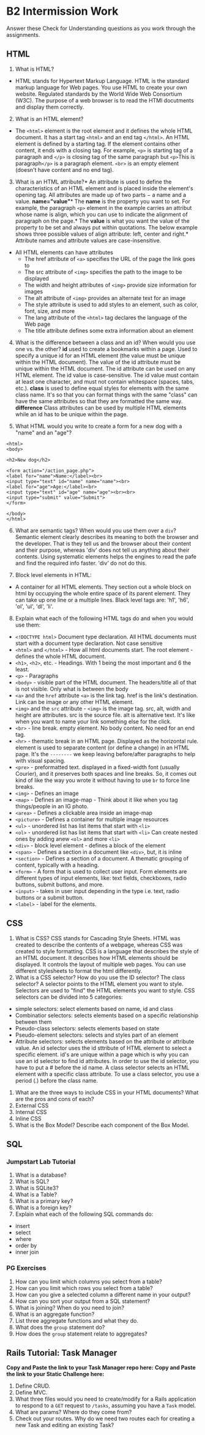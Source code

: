 # B2 Intermission Work

Answer these Check for Understanding questions as you work through the assignments.

## HTML

1. What is HTML?
  * HTML stands for Hypertext Markup Language. HTML is the standard markup language for Web pages. You use HTML to create your own website. Regulated standards by the  World Wide Web Consortium (W3C). The purpose of a web browser is to read the HTMl docutments and display them correctly.

2. What is an HTML element?
  * The `<html>` element is the root element and it defines the whole HTML document. It has a start tag `<html>` and an end tag `</html>`. An HTML element is defined by a starting tag. If the element contains other content, it ends with a closing tag. For example, `<p>` is starting tag of a paragraph and `</p>` is closing tag of the same paragraph but `<p>`This is paragraph`</p>` is a paragraph element. `<br>` is an empty element (doesn't have content and no end tag).

3. What is an HTML attribute?* An attribute is used to define the characteristics of an HTML element and is placed inside the element's opening tag. All attributes are made up of two parts − a name and a value. **name="value"*** The **name** is the property you want to set. For example, the paragraph `<p>` element in the example carries an attribut whose name is align, which you can use to indicate the alignment of paragraph on the page.* The **value** is what you want the value of the property to be set and always put within quotations. The below example shows three possible values of align attribute: left, center and right.* Attribute names and attribute values are case-insensitive.
  * All HTML elements can have attributes
    * The href attribute of `<a>` specifies the URL of the page the link goes to
    * The src attribute of `<img>` specifies the path to the image to be displayed
    * The width and height attributes of `<img>` provide size information for images
    * The alt attribute of `<img>` provides an alternate text for an image
    * The style attribute is used to add styles to an element, such as color, font, size, and more
    * The lang attribute of the `<html>` tag declares the language of the Web page
    * The title attribute defines some extra information about an element

4. What is the difference between a class and an id? When would you use one vs. the other?
  **id** used to create a bookmarks within a page. Used to specify a unique id for an HTML element (the value must be unique within the HTML document). The value of the id attribute must be unique within the HTML document. The id attribute can be used on any HTML element.  The id value is case-sensitive. The id value must contain at least one character, and must not contain whitespace (spaces, tabs, etc.).
  **class** is used to define equal styles for elements with the same class name. It's so that you can format things with the same "class" can have the same attributes so that they are formatted the same way.
  **difference** Class attributes can be used by multiple HTML elements while an id has to be unique within the page.

5. What HTML would you write to create a form for a new dog with a "name" and an "age"?
  ```<!DOCTYPE html>
<html>
<body>

<h2>New dog</h2>

<form action="/action_page.php">
  <label for="name">Name:</label><br>
  <input type="text" id="name" name="name"><br>
  <label for="age">Age:</label><br>
  <input type="text" id="age" name="age"><br><br>
  <input type="submit" value="Submit">
</form>

</body>
</html>
```

6. What are semantic tags? When would you use them over a `div`?
  Semantic element clearly describes its meaning to both the browser and the developer. That is they tell us and the browser about their content and their purpose, whereas 'div' does not tell us anything about their contents. Using systematic elements helps the engines to read the pafe and find the required info faster. 'div' do not do this.

7. Block level elements in HTML:
  * A container for all HTML elements. They section out a whole block on html by occupying the whole entire space of its parent element. They can take up one line or a multiple lines. Black level tags are: 'h1', 'h6', 'ol', 'ul', 'dl', 'li'.  

8. Explain what each of the following HTML tags do and when you would use them:
  * `<!DOCTYPE html>` Document type declaration. All HTML documents must start with a document type declaration. Not case sensitive
  * `<html>` and `</html>` - How all html documents start. The root element - defines the whole HTML document.
  * `<h1>`, `<h2>`, etc. - Headings. With 1 being the most important and 6 the least.
  * `<p>` - Paragraphs
  * `<body>` - visible part of the HTML document. The headers/title all of that is not visible. Only what is between the body
  * `<a>` and the `href` attribute `<a>` is the link tag. href is the link's destination. Link can be image or any other HTML element.
  * `<img>` and the `src` attribute - `<img>` is the image tag. src, alt, width and height are attributes. src is the source file. alt is alternative text. It's like when you want to name your link something else for the click.
  * `<br>` - line break. empty element. No body content. No need for an end tag.
  * `<hr>` - thematic break in an HTML page. Displayed as the horizontal rule. element is used to separate content (or define a change) in an HTML page. It's the `--------` we keep leaving before/after paragraphs to help with visual spacing.
  * `<pre>` - preformatted text. displayed in a fixed-width font (usually Courier), and it preserves both spaces and line breaks. So, it comes out kind of like the way you wrote it without having to use `br` to force line breaks.
  * `<img>` -	Defines an image
  * `<map>` -	Defines an image-map - Think about it like when you tag things/people in an IG photo.
  * `<area>` -	Defines a clickable area inside an image-map
  * `<picture>` -	Defines a container for multiple image resources
  * `<ul>` - unordered list has list items that start with `<li>`
  * `<ol>` - unordered list has list items that start with `<li>` Can create nested ones by adding anew `<ol>` and more `<li>`
  * `<div>` - block level element - defines a block of the element
  * `<span>` - Defines a section in a document like `<div>`, but, it is inline
  * `<section>` - Defines a section of a document. A thematic grouping of content, typically with a heading.
  * `<form>` - A form that is used to collect user input. Form elements are different types of input elements, like: text fields, checkboxes, radio buttons, submit buttons, and more.
  * `<input>` - takes in user input depending in the type i.e. text, radio buttons or a submit button.
  * `<label>` - label for the elements.

 ## CSS

1. What is CSS?
  CSS stands for Cascading Style Sheets. HTML was created to describe the contents of a webpage, whereas CSS was created to style formatting. CSS is a language that describes the style of an HTML document. It describes how HTML elements should be displayed. It controls the layout of multiple web pages. You can use different stylesheets to format the html differently.
1. What is a CSS selector? How do you use the ID selector? The class selector?
  A selector points to the HTML element you want to style. Selectors are used to "find" the HTML elements you want to style. CSS selectors can be divided into 5 categories:
  * simple selectors: select elements based on name, id and class
  * Combinatior selectors: selects elements based on a specific relationship between them
  * Pseudo-class selectors: selects elements based on state
  * Pseudo-element selectors: selects and styles part of an element
  * Attribute selectors: selects elements based on the attribute or attribute value. 
  An id selector uses the id sttribute of HTML element to select a specific element. id's are unique within a page which is why you can use an id selector to find id attributes. In order to use the id selector, you have to put a # before the id name. 
  A class selector selects an HTML element with a specific class attribute. To use a class selector, you use a period (.) before the class name. 
1. What are the three ways to include CSS in your HTML documents? What are the pros and cons of each?
  1. External CSS
  1. Internal CSS
  1. Inline CSS
1. What is the Box Model? Describe each component of the Box Model.

## SQL

### Jumpstart Lab Tutorial

1. What is a database?
1. What is SQL?
1. What is SQLite3?
1. What is a Table?
1. What is a primary key?
1. What is a foreign key?
1. Explain what each of the following SQL commands do:
  * insert
  * select
  * where
  * order by
  * inner join

### PG Exercises

1. How can you limit which columns you select from a table?
1. How can you limit which rows you select from a table?
1. How can you give a selected column a different name in your output?
1. How can you sort your output from a SQL statement?
1. What is joining? When do you need to join?
1. What is an aggregate function?
1. List three aggregate functions and what they do.
1. What does the `group` statement do?
1. How does the `group` statement relate to aggregates?

## Rails Tutorial: Task Manager

**Copy and Paste the link to your Task Manager repo here:**
**Copy and Paste the link to your Static Challenge here:**

1. Define CRUD.
1. Define MVC.
1. What three files would you need to create/modify for a Rails application to respond to a `GET` request to `/tasks`, assuming you have a `Task` model.
1. What are params? Where do they come from?
1. Check out your routes. Why do we need two routes each for creating a new Task and editing an existing Task?
